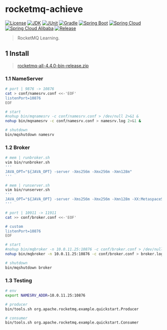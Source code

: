# rocketmq-achieve

[![License](https://img.shields.io/badge/License-MIT-green.svg?style=flat&logo=github)](https://www.mit-license.org)
[![JDK](https://img.shields.io/badge/JDK-1.8u202-brightgreen.svg?style=flat&logo=java)](https://www.oracle.com/java/technologies/javase-downloads.html)
[![JUnit](https://img.shields.io/badge/JUnit-5.6.2-brightgreen.svg?style=flat&logo=junit5)](https://junit.org/junit5/docs/current/user-guide)
[![Gradle](https://img.shields.io/badge/Gradle-7.2-brightgreen.svg?style=flat&logo=gradle)](https://docs.gradle.org/7.2/userguide/installation.html)
[![Spring Boot](https://img.shields.io/badge/Spring_Boot-2.3.2-brightgreen.svg?style=flat&logo=springboot)](https://docs.spring.io/spring-boot/docs/2.3.2.RELEASE/reference/htmlsingle/)
[![Spring Cloud](https://img.shields.io/badge/Spring_Cloud-Hoxton.SR9-brightgreen.svg?style=flat&logo=spring)](https://docs.spring.io/spring-cloud/docs/Hoxton.SR9/reference/htmlsingle/)
[![Spring Cloud Alibaba](https://img.shields.io/badge/Spring_Cloud_Alibaba-2.2.6-brightgreen.svg?style=flat&logo=alibabacloud)](https://spring-cloud-alibaba-group.github.io/github-pages/hoxton/zh-cn/index.html)
[![Release](https://img.shields.io/badge/Release-0.2.0-blue.svg)](https://github.com/aaric/rocketmq-achieve/releases)

> RocketMQ Learning.

## 1 Install

> [rocketmq-all-4.4.0-bin-release.zip](https://archive.apache.org/dist/rocketmq/4.4.0/rocketmq-all-4.4.0-bin-release.zip)

### 1.1 NameServer

```bash
# port | 9876 -> 10876
cat > conf/namesrv.conf <<-'EOF'
listenPort=10876
EOF

# start
#nohup bin/mqnamesrv -c conf/namesrv.conf > /dev/null 2>&1 &
nohup bin/mqnamesrv -c conf/namesrv.conf > namesrv.log 2>&1 &

# shutdown
bin/mqshutdown namesrv
```

### 1.2 Broker

```bash
# mem | runbroker.sh
vim bin/runbroker.sh
'''
JAVA_OPT="${JAVA_OPT} -server -Xms256m -Xmx256m -Xmn128m"
'''

# mem | runserver.sh
vim bin/runserver.sh
'''
JAVA_OPT="${JAVA_OPT} -server -Xms256m -Xmx256m -Xmn128m -XX:MetaspaceSize=128m -XX:MaxMetaspaceSize=320m"
'''

# port | 10911 -> 11911
cat >> conf/broker.conf <<-'EOF'

# custom
listenPort=10876
EOF

# start
#nohup bin/mqbroker -n 10.0.11.25:10876 -c conf/broker.conf > /dev/null 2>&1 &
nohup bin/mqbroker -n 10.0.11.25:10876 -c conf/broker.conf > broker.log 2>&1 &

# shutdown
bin/mqshutdown broker
```

### 1.3 Testing

```bash
# env
export NAMESRV_ADDR=10.0.11.25:10876

# producer
bin/tools.sh org.apache.rocketmq.example.quickstart.Producer

# consumer
bin/tools.sh org.apache.rocketmq.example.quickstart.Consumer
```
